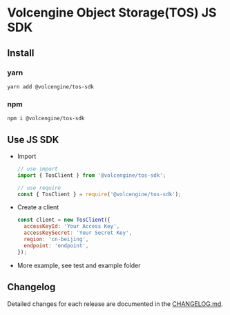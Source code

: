 # Volcengine Object Storage(TOS) JS SDK

## Install

### yarn

```shell
yarn add @volcengine/tos-sdk
```

### npm

```shell
npm i @volcengine/tos-sdk
```

## Use JS SDK

- Import

  ```js
  // use import
  import { TosClient } from '@volcengine/tos-sdk';

  // use require
  const { TosClient } = require('@volcengine/tos-sdk');
  ```

- Create a client

  ```js
  const client = new TosClient({
    accessKeyId: 'Your Access Key',
    accessKeySecret: 'Your Secret Key',
    region: 'cn-beijing',
    endpoint: 'endpoint',
  });
  ```

- More example, see test and example folder

## Changelog

Detailed changes for each release are documented in the [CHANGELOG.md](https://github.com/volcengine/ve-tos-js-sdk/blob/main/CHANGELOG.md).
